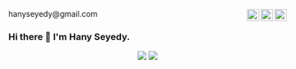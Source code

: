 
<a href="https://twitter.com/hanyseyedy" target="_blank" rel="nofollow">
  <img align="right" alt="Hany's Twitter" width="22px" src="https://cdn.jsdelivr.net/npm/simple-icons@v3/icons/twitter.svg" />
</a>
<a href="https://www.linkedin.com/in/hanyseyedy/" target="_blank" rel="nofollow">
  <img align="right" alt="Hany's Linkdein" width="22px" src="https://cdn.jsdelivr.net/npm/simple-icons@v3/icons/linkedin.svg" />
</a>
<a href="https://www.instagram.com/hanyseyedy/" target="_blank" rel="nofollow">
  <img align="right" alt="Hany's Instagram" width="22px" src="https://cdn.jsdelivr.net/npm/simple-icons@v3/icons/instagram.svg" />
</a>
hanyseyedy@gmail.com

### Hi there 👋 I'm Hany Seyedy.

<p align="center">
  <img src ="https://github-readme-stats.vercel.app/api?username=hanyseyedy&show_icons=true&count_private=true&include_all_commits=true&hide_border=true&hide=issues,contribs">
  <img src ="https://github-readme-stats.vercel.app/api/top-langs/?username=hanyseyedy&layout=compact&hide_border=true&langs_count=10&hide=html,css">
</p>

